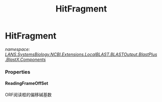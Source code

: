 ﻿---
title: HitFragment
---

# HitFragment
_namespace: [LANS.SystemsBiology.NCBI.Extensions.LocalBLAST.BLASTOutput.BlastPlus.BlastX.Components](N-LANS.SystemsBiology.NCBI.Extensions.LocalBLAST.BLASTOutput.BlastPlus.BlastX.Components.html)_





### Properties

#### ReadingFrameOffSet
ORF阅读框的偏移碱基数

